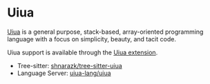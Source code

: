# Uiua

[Uiua](https://www.uiua.org/) is a general purpose, stack-based, array-oriented programming language with a focus on simplicity, beauty, and tacit code.

Uiua support is available through the [Uiua extension](https://github.com/zed-extensions/uiua).

- Tree-sitter: [shnarazk/tree-sitter-uiua](https://github.com/shnarazk/tree-sitter-uiua)
- Language Server: [uiua-lang/uiua](https://github.com/uiua-lang/uiua/)
